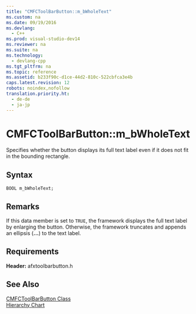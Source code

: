 ```yaml
---
title: "CMFCToolBarButton::m_bWholeText"
ms.custom: na
ms.date: 09/19/2016
ms.devlang: 
  - C++
ms.prod: visual-studio-dev14
ms.reviewer: na
ms.suite: na
ms.technology: 
  - devlang-cpp
ms.tgt_pltfrm: na
ms.topic: reference
ms.assetid: b233f90c-d1ce-44d2-810c-522cbfca3e4b
caps.latest.revision: 12
robots: noindex,nofollow
translation.priority.ht: 
  - de-de
  - ja-jp
---
```

# CMFCToolBarButton::m_bWholeText
Specifies whether the button displays its full text label even if it does not fit in the bounding rectangle.  
  
## Syntax  
  
```  
BOOL m_bWholeText;  
```  
  
## Remarks  
 If this data member is set to `TRUE`, the framework displays the full text label by enlarging the button. Otherwise, the framework truncates and appends an ellipsis (**...**) to the text label.  
  
## Requirements  
 **Header:** afxtoolbarbutton.h  
  
## See Also  
 [CMFCToolBarButton Class](../vs140/CMFCToolBarButton-Class.md)   
 [Hierarchy Chart](../vs140/Hierarchy-Chart.md)